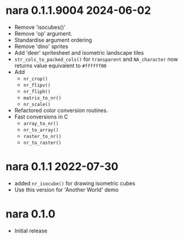 
# nara 0.1.1.9004 2024-06-02

* Remove 'isocubes()'
* Remove 'op' argument. 
* Standardise argument ordering
* Remove 'dino' sprites
* Add 'deer' spritesheet and isometric landscape tiles
* `str_cols_to_packed_cols()` for `transparent` and `NA_character` now returns value
  equivalent to `#ffffff00`
* Add
    * `nr_crop()`
    * `nr_flipv()`
    * `nr_fliph()`
    * `matrix_to_nr()`
    * `nr_scale()`
* Refactored color conversion routines. 
* Fast conversions in C
    * `array_to_nr()`
    * `nr_to_array()`
    * `raster_to_nr()`
    * `nr_to_raster()`

# nara 0.1.1 2022-07-30

* added `nr_isocube()` for drawing isometric cubes
* Use this version for 'Another World' demo

# nara 0.1.0

* Initial release
